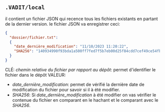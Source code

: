 ## `.VADIT/local`
il contient un fichier JSON qui recence tous les fichiers existants en partant de la dernier version. le fichier JSON va enregistrer ceci:
```json
{
  "dossier/fichier.txt": 
  {
    "date_dernière_modification": "11/10/2023 11:20:22",
    "SHA256": "140934990f93bda1a500ff7fed7f5b7eb00d25f84cdd7cef49ce54fb96d0661b"
  }
}
```
CLÉ: *chemin relative du fichier par rapport au dépôt*: permet d'identifier le fichier dans le dépôt
VALEUR:
- *date_dernière_modification*: permet de vérifié la dernière date de modification du fichier pour savoir si il à été modifier.
- *SHA256*: Si *date_dernière_modification* à été modifier on vas vérifier le contenue du fichier en comparant en le hachant et le comparant avec le *SHA256*.